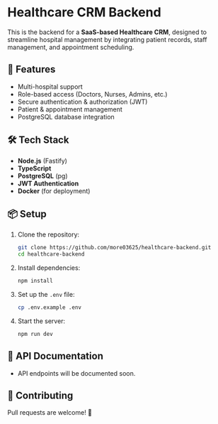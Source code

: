 # Healthcare CRM Backend

This is the backend for a **SaaS-based Healthcare CRM**, designed to streamline hospital management by integrating patient records, staff management, and appointment scheduling.

## 🚀 Features
- Multi-hospital support
- Role-based access (Doctors, Nurses, Admins, etc.)
- Secure authentication & authorization (JWT)
- Patient & appointment management
- PostgreSQL database integration

## 🛠️ Tech Stack
- **Node.js** (Fastify)
- **TypeScript**
- **PostgreSQL** (pg)
- **JWT Authentication**
- **Docker** (for deployment)

## 📦 Setup
1. Clone the repository:
   ```sh
   git clone https://github.com/more03625/healthcare-backend.git
   cd healthcare-backend
   ```
2. Install dependencies:
   ```sh
   npm install
   ```
3. Set up the `.env` file:
   ```sh
   cp .env.example .env
   ```
4. Start the server:
   ```sh
   npm run dev
   ```

## 📄 API Documentation
- API endpoints will be documented soon.

## 🤝 Contributing
Pull requests are welcome! 🚀

